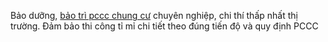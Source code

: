 Bảo dưỡng, <a href="https://ngaydem.vn/giai-phap/bao-tri-pccc-cho-toa-chung-cu-chuyen-nghiep-chi-phi-thap-nhat-thi-truong/">bảo trì pccc chung cư</a> chuyên nghiệp, chi thí thấp nhất thị trường. Đảm bảo thi công tỉ mỉ chi tiết theo đúng tiến độ và quy định PCCC